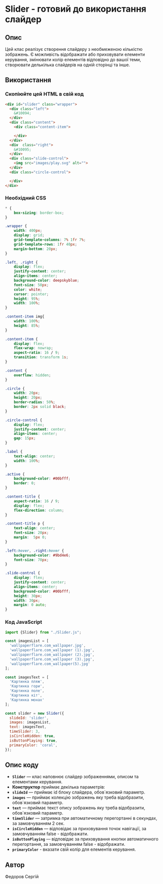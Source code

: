 # Slider - готовий до використання слайдер

## Опис
Цей клас реалізує створення слайдеру з необмеженою кількістю зображень. Є можливість відображати або приховувати 
елементи керування, змінювати колір елементів відповідно до вашої теми, створювати делькілька слайдерів
на одній сторінці та інше.

## Використання
### Скопіюйте цей HTML в свій код
```html
<div id="slider" class="wrapper">
  <div class="left">
    &#10094;
  </div>
  <div class="content">
    <div class="content-item">

    </div>
  </div>
  <div  class="right">
    &#10095;
  </div>
  <div class="slide-control">
    <img src="images/play.svg" alt="">
  </div>
  <div class="circle-control">

  </div>
</div>
```
### Необхідний CSS
```css
* {
    box-sizing: border-box;
}

.wrapper {
    width: 400px;
    display: grid;
    grid-template-columns: 7% 1fr 7%;
    grid-template-rows: 1fr 40px;
    margin-bottom: 20px;
}

.left, .right {
    display: flex;
    justify-content: center;
    align-items: center;
    background-color: deepskyblue;
    font-size: 50px;
    color: white;
    cursor: pointer;
    height: 95%;
    width: 100%;
}

.content-item img{
    width: 100%;
    height: 85%;
}

.content-item {
    display: flex;
    flex-wrap: nowrap;
    aspect-ratio: 16 / 9;
    transition: transform 1s;
}

.content {
    overflow: hidden;
}

.circle {
    width: 20px;
    height: 20px;
    border-radius: 50%;
    border: 2px solid black;
}

.circle-control {
    display: flex;
    justify-content: center;
    align-items: center;
    gap: 15px;
}

.label {
    text-align: center;
    width: 100%;
}

.active {
    background-color: #00bfff;
    border: 0;
}

.content-title {
    aspect-ratio: 16 / 9;
    display: flex;
    flex-direction: column;
}

.content-title p {
    text-align: center;
    font-size: 20px;
    margin:  5px 0;
}

.left:hover, .right:hover {
    background-color: #9bd4e6;
    font-size: 70px;
}

.slide-control {
    display: flex;
    justify-content: center;
    align-items: center;
    background-color: #00bfff;
    height: 30px;
    width: 30px;
    margin: 0 auto;
}
```

### Код JavaScript
```javascript
import {Slider} from "./Slider.js";

const imagesList = [
  'wallpaperflare.com_wallpaper.jpg',
  'wallpaperflare.com_wallpaper (1).jpg',
  'wallpaperflare.com_wallpaper (2).jpg',
  'wallpaperflare.com_wallpaper (3).jpg',
  'wallpaperflare.com_wallpaper(5).jpg'
];

const imagesText = [
  'Картинка пляж',
  'Картинка гори',
  'Картинка поле',
  'Картинка кіт',
  'Картинка монах'
];

const slider = new Slider({
  slideId: 'slider',
  images: imagesList,
  text: imagesText,
  timeSlider: 3,
  isCircleHidden: true,
  isButtonPlaying: true,
  primaryColor: 'coral',
});

```

## Опис коду
- **`Slider`** — клас наповнює слайдер зображеннями, описом та елементами керування.
- **Конструктор** приймає декілька параметрів:
- **`slideId`** — приймає id блоку слайдера, обов`язковий параметр.
- **`images`** — приймає колекцію зображень яку треба відобразити, обов`язковий параметр.
- **`text`** — приймає текст опису зображень яку треба відобразити, обов`язковий параметр.
- **`timeSlider`** — затримка при автоматичному перегортанні в секундах, за замовчуванням 2 сек. 
- **`isCircleHidden`** — відповідає за приховування точок навігації, за замовчуванням false - відображати.
- **`isButtonPlaying`** — відповідає за приховування кнопки автоматичного перегортання, за замовчуванням false - відображати.
- **`primaryColor`** - вказати свій колір для елементів керування.

## Автор
Федоров Сергій

